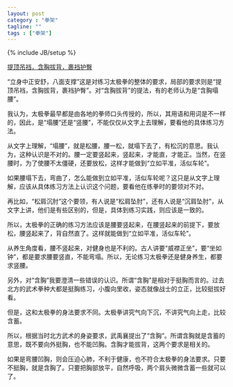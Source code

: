 ```yaml
---
layout: post
category : "拳架"
tagline: ""
tags : ["拳架"]
---
```

{% include JB/setup %}

[提顶吊裆，含胸拔背，裹裆护臀](http://mp.weixin.qq.com/s?__biz=MzA4MjA4OTkzNQ==&mid=201012137&idx=1&sn=89bd1200505ae1c0b18c84ce54cff683&scene=1&key=79cf83ea5128c3e57800fb1552a780e88f7baaf1a57f77abe7e29b1c5e6d01b46b2fe1d0ad3f57b45172685df14a96ee&ascene=0&uin=MTE3OTExMjE0MQ%3D%3D&devicetype=iMac+MacBookPro11%2C1+OSX+OSX+10.10+build(14A389)&version=11020012&pass_ticket=48xy2qwuELYjWREMKF7Ewza0ceaEo2RVPMOPuLZ5p9HDmQ7JGPzyeFTFLMfxZ7Mt)

“立身中正安舒，八面支撑”这是对练习太极拳的整体的要求，局部的要求则是“提顶吊裆，含胸拔背，裹裆护臀”。对“含胸拔背”的提法，有的老师认为是“含胸塌腰”。

我认为，太极拳最早都是由各地的拳师口头传授的，所以，其用语和用词是不一样的，因此，是“塌腰”还是“竖腰”，不能仅仅从文字上去理解，要看他的具体练习方法。

从文字上理解，“塌腰”，就是松腰，腰一松，就塌下去了，有松沉的意思。我认为，这种认识是不对的。腰一定要竖起来，竖起来，才能直，才能正。当然，在竖腰时，为了使腰不太僵硬，还要放松，这样才能做到“立如平准，活似车轮”。

如果腰塌下去，弯曲了，怎么能做到立如平准，活似车轮呢？这只是从文字上理解，应该从具体练习方法上认识这个问题，要看他在练拳时的要领对不对。

再比如，“松肩沉肘”这个要领，有人说是“松肩坠肘”，还有人说是“沉肩坠肘”，从文字上讲，他们是有些区别的，但是，具体到练习实践，则应该是一致的。

所以，太极拳的正确的练习方法应该是腰要竖起来，在腰竖起来的前提下，要放松，腰竖起来了，背自然直了。这样就能做到“立如平准，活似车轮”。

从养生角度看，腰不竖起来，对健身也是不利的。古人讲要“威襟正坐”，要“坐如钟”，都是要求腰要竖直，不能弯塌。所以，无论练习太极拳还是健身养生，都要求竖腰。

另外，对“含胸”我要澄清一些错误的认识。所谓“含胸”是相对于挺胸而言的。过去北方的武术拳种大都是挺胸练习，小腹向里收，姿态就像战士的立正，比较挺拔好看。

但是，这和太极拳的身法要求不同。太极拳讲究气向下沉，不讲究气向上走，比较含蓄。

所以，根据当时北方武术的身姿要求，武禹襄提出了“含胸”。所谓含胸就是含蓄的意思，既不要向外挺胸，也不能凹胸。含胸才能拔背，这两个要求是相关的。

如果是弯腰凹胸，则会压迫心肺，不利于健康，也不符合太极拳的身法要求。只要不挺胸，就是含胸了。只要把胸部放平，自然呼吸，两个肩头微微含蓄一些就可以了。